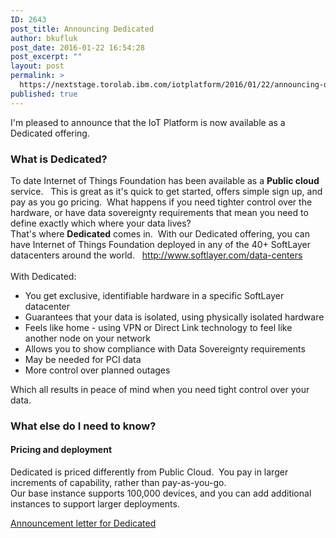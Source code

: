 ```yaml
---
ID: 2643
post_title: Announcing Dedicated
author: bkufluk
post_date: 2016-01-22 16:54:28
post_excerpt: ""
layout: post
permalink: >
  https://nextstage.torolab.ibm.com/iotplatform/2016/01/22/announcing-dedicated/
published: true
---
```

I'm pleased to announce that the IoT Platform is now available as a Dedicated offering.  <br /><h3>What is Dedicated?</h3>To date Internet of Things Foundation has been available as a <strong>Public cloud</strong> service.   This is great as it's quick to get started, offers simple sign up, and pay as you go pricing.  What happens if you need tighter control over the hardware, or have data sovereignty requirements that mean you need to define exactly which where your data lives?  <br />That's where <strong>Dedicated</strong> comes in.  With our Dedicated offering, you can have Internet of Things Foundation deployed in any of the 40+ SoftLayer datacenters around the world.   <a href="http://www.softlayer.com/data-centers">http://www.softlayer.com/data-centers</a><br /><br />With Dedicated: <br /><ul><li>You get exclusive, identifiable hardware in a specific SoftLayer datacenter</li><li>Guarantees that your data is isolated, using physically isolated hardware</li><li>Feels like home - using VPN or Direct Link technology to feel like another node on your network</li><li>Allows you to show compliance with Data Sovereignty requirements</li><li>May be needed for PCI data</li><li>More control over planned outages</li></ul>Which all results in peace of mind when you need tight control over your data.  <br /><h3>What else do I need to know?</h3><h4>Pricing and deployment</h4>Dedicated is priced differently from Public Cloud.  You pay in larger increments of capability, rather than pay-as-you-go.  <br />Our base instance supports 100,000 devices, and you can add additional instances to support larger deployments.  <br /><p><a target="_blank" href="http://www-01.ibm.com/common/ssi/ShowDoc.wss?docURL=/common/ssi/rep_ca/2/877/ENUSZP16-0102/index.html&lang=en&request_locale=en">Announcement letter for Dedicated</a></p>